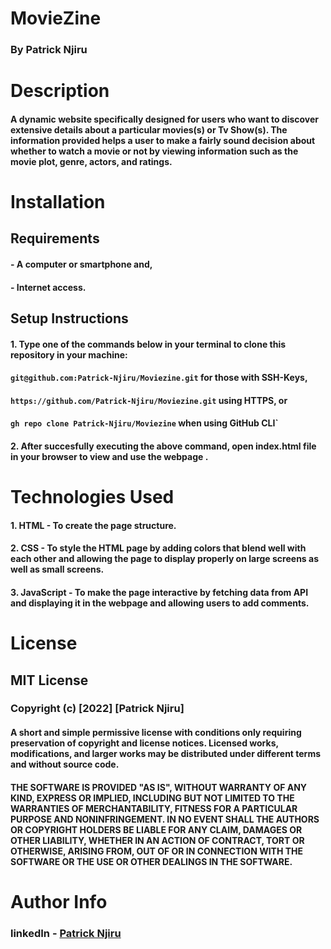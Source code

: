 # MovieZine
### By Patrick Njiru

# Description

#### A dynamic website specifically designed for users who want to discover extensive details about a particular movies(s) or Tv Show(s). The information provided helps a user to make a fairly sound decision about whether to watch a movie or not by viewing information such as the movie plot, genre, actors, and ratings.

# Installation

## Requirements
#### - A computer or smartphone and,
#### - Internet access.

## Setup Instructions
#### 1. Type one of the commands below in your terminal to clone this repository in your machine:
#### `git@github.com:Patrick-Njiru/Moviezine.git` for those with SSH-Keys,
#### `https://github.com/Patrick-Njiru/Moviezine.git` using HTTPS, or
#### `gh repo clone Patrick-Njiru/Moviezine` when using GitHub CLI`

#### 2. After succesfully executing the above command, open index.html file in your browser to view and use the webpage .

# Technologies Used

#### 1. HTML - To create the page structure.
#### 2. CSS - To style the HTML page by adding colors that blend well with each other and allowing the page to display properly on large screens as well as small screens.
#### 3. JavaScript - To make the page interactive by fetching data from API and displaying it in the webpage and allowing users to add comments.

# License

## MIT License

### Copyright (c) [2022] [Patrick Njiru]

#### A short and simple permissive license with conditions only requiring preservation of copyright and license notices. Licensed works, modifications, and larger works may be distributed under different terms and without source code.

#### THE SOFTWARE IS PROVIDED "AS IS", WITHOUT WARRANTY OF ANY KIND, EXPRESS OR IMPLIED, INCLUDING BUT NOT LIMITED TO THE WARRANTIES OF MERCHANTABILITY, FITNESS FOR A PARTICULAR PURPOSE AND NONINFRINGEMENT. IN NO EVENT SHALL THE AUTHORS OR COPYRIGHT HOLDERS BE LIABLE FOR ANY CLAIM, DAMAGES OR OTHER LIABILITY, WHETHER IN AN ACTION OF CONTRACT, TORT OR OTHERWISE, ARISING FROM, OUT OF OR IN CONNECTION WITH THE SOFTWARE OR THE USE OR OTHER DEALINGS IN THE SOFTWARE.

# Author Info

### linkedIn - [Patrick Njiru](httpswwwlinkedincominpatricknjiru7569241ba)
